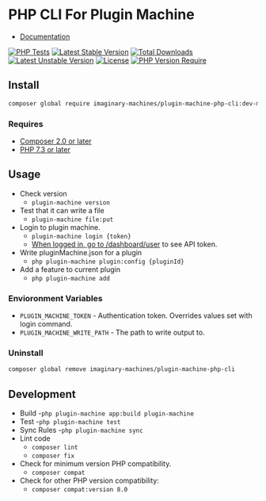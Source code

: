 # PHP CLI For Plugin Machine

- [Documentation](https://pluginmachine.com/cli)

[![PHP Tests](https://github.com/imaginarymachines/plugin-machine-php-cli/actions/workflows/php-test.yml/badge.svg)](https://github.com/imaginarymachines/plugin-machine-php-cli/actions/workflows/php-test.yml)
[![Latest Stable Version](http://poser.pugx.org/imaginary-machines/plugin-machine-php-cli/v)](https://packagist.org/packages/imaginary-machines/plugin-machine-php-cli) [![Total Downloads](http://poser.pugx.org/imaginary-machines/plugin-machine-php-cli/downloads)](https://packagist.org/packages/imaginary-machines/plugin-machine-php-cli) [![Latest Unstable Version](http://poser.pugx.org/imaginary-machines/plugin-machine-php-cli/v/unstable)](https://packagist.org/packages/imaginary-machines/plugin-machine-php-cli) [![License](http://poser.pugx.org/imaginary-machines/plugin-machine-php-cli/license)](https://packagist.org/packages/imaginary-machines/plugin-machine-php-cli) [![PHP Version Require](http://poser.pugx.org/imaginary-machines/plugin-machine-php-cli/require/php)](https://packagist.org/packages/imaginary-machines/plugin-machine-php-cli)

## Install
```bash
composer global require imaginary-machines/plugin-machine-php-cli:dev-main -W
```

### Requires

- [Composer 2.0 or later]()
- [PHP 7.3 or later]()

## Usage

- Check version
	- `plugin-machine version`
- Test that it can write a file
	- `plugin-machine file:put`
- Login to plugin machine.
	- `plugin-machine login {token}`
    - [When logged in, go to /dashboard/user](https://pluginmachine.app/dashboard/user) to see API token.
- Write pluginMachine.json for a plugin
    - `php plugin-machine plugin:config {pluginId}`
- Add a feature to current plugin
    - `php plugin-machine add`

### Envioronment Variables

- `PLUGIN_MACHINE_TOKEN` - Authentication token. Overrides values set with login command.
- `PLUGIN_MACHINE_WRITE_PATH` - The path to write output to.

### Uninstall

```bash
composer global remove imaginary-machines/plugin-machine-php-cli
```

## Development

- Build
	-`php plugin-machine app:build plugin-machine`
- Test
	-`php plugin-machine test`
- Sync Rules
	-`php plugin-machine sync`
- Lint code
    - `composer lint`
    - `composer fix`
- Check for minimum version PHP compatibility.
    - `composer compat`
- Check for other PHP version compatibility:
    - `composer compat:version 8.0`
